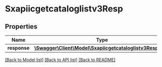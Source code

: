 # Sxapiicgetcataloglistv3Resp

## Properties
Name | Type | Description | Notes
------------ | ------------- | ------------- | -------------
**response** | [**\Swagger\Client\Model\Sxapiicgetcataloglistv3Response**](Sxapiicgetcataloglistv3Response.md) |  | [optional] 

[[Back to Model list]](../README.md#documentation-for-models) [[Back to API list]](../README.md#documentation-for-api-endpoints) [[Back to README]](../README.md)


